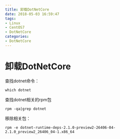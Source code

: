 ```yaml
---
title: 卸载DotNetCore
date: 2018-05-03 16:59:47
tags:
- Linux
- CentOS7
- DotNetCore
categories: 
- DotNetCore
---
```

# 卸载DotNetCore

查找dotnet命令：

``` linux
which dotnet
```

查找dotnet相关的rpm包

``` linux
rpm -qa|grep dotnet
```

移除相关包：

``` linux
rpm -e dotnet-runtime-deps-2.1.0-preview2-26406-04-2.1.0_preview2_26406_04-1.x86_64
```